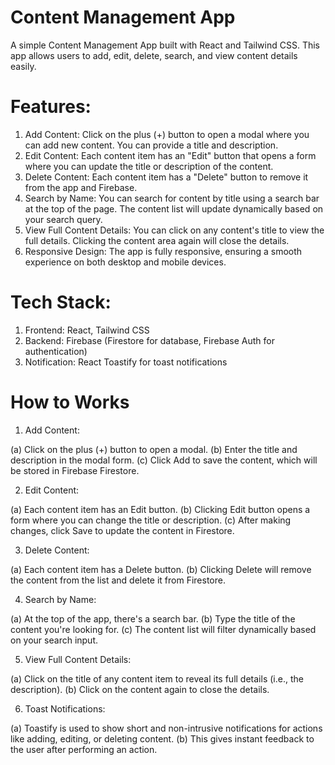 # Content Management App
A simple Content Management App built with React and Tailwind CSS. This app allows users to add, edit, delete, search, and view content details easily.

# Features:

1. Add Content: Click on the plus (+) button to open a modal where you can add new content. You can provide a title and description.
2. Edit Content: Each content item has an "Edit" button that opens a form where you can update the title or description of the content.
3. Delete Content: Each content item has a "Delete" button to remove it from the app and Firebase.
4. Search by Name: You can search for content by title using a search bar at the top of the page. The content list will update dynamically based on your search query.
5. View Full Content Details: You can click on any content's title to view the full details. Clicking the content area again will close the details.
6. Responsive Design: The app is fully responsive, ensuring a smooth experience on both desktop and mobile devices.

# Tech Stack:

1. Frontend: React, Tailwind CSS
2. Backend: Firebase (Firestore for database, Firebase Auth for authentication)
3. Notification: React Toastify for toast notifications

# How to Works 

1. Add Content:

(a) Click on the plus (+) button to open a modal.
(b) Enter the title and description in the modal form.
(c) Click Add to save the content, which will be stored in Firebase Firestore.

2. Edit Content:

(a) Each content item has an Edit button.
(b) Clicking Edit button opens a form where you can change the title or description.
(c) After making changes, click Save to update the content in Firestore.

3. Delete Content:

(a) Each content item has a Delete button.
(b) Clicking Delete will remove the content from the list and delete it from Firestore.

4. Search by Name:

(a) At the top of the app, there's a search bar.
(b) Type the title of the content you're looking for.
(c) The content list will filter dynamically based on your search input.

5. View Full Content Details:

(a) Click on the title of any content item to reveal its full details (i.e., the description).
(b) Click on the content again to close the details.

6. Toast Notifications:

(a) Toastify is used to show short and non-intrusive notifications for actions like adding, editing, or deleting content.
(b) This gives instant feedback to the user after performing an action.
